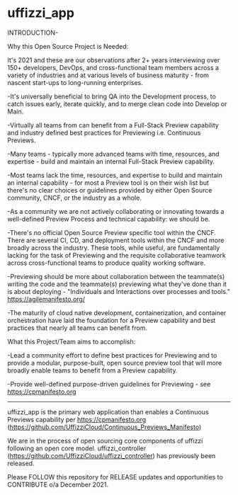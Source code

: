 # uffizzi_app

INTRODUCTION-

Why this Open Source Project is Needed:

It's 2021 and these are our observations after 2+ years interviewing over 150+ developers, DevOps, and cross-functional team members across a variety of industries and at various levels of business maturity - from nascent start-ups to long-running enterprises.

-It's universally beneficial to bring QA into the Development process, to catch issues early, iterate quickly, and to merge clean code into Develop or Main.

-Virtually all teams from can benefit from a Full-Stack Preview capability and industry defined best practices for Previewing i.e. Continuous Previews.

-Many teams - typically more advanced teams with time, resources, and expertise - build and maintain an internal Full-Stack Preview capability. 

-Most teams lack the time, resources, and expertise to build and maintain an internal capability - for most a Preview tool is on their wish list but there's no clear choices or guidelines provided by either Open Source community, CNCF, or the industry as a whole.

-As a community we are not actively collaborating or innovating towards a well-defined Preview Process and technical capability: we should be. 

-There's no official Open Source Preview specific tool within the CNCF.  There are several CI, CD, and deployment tools within the CNCF and more broadly across the industry.  These tools, while useful, are fundamentally lacking for the task of Previewing and the requisite collaborative teamwork across cross-functional teams to produce quality working software. 

-Previewing should be more about collaboration between the teammate(s) writing the code and the teammate(s) previewing what they've done than it is about deploying - "Individuals and Interactions over processes and tools." https://agilemanifesto.org/

-The maturity of cloud native development, containerization, and container orchestration have laid the foundation for a Preview capability and best practices that nearly all teams can benefit from.

What this Project/Team aims to accomplish:

-Lead a community effort to define best practices for Previewing and to provide a modular, purpose-built, open source preview tool that will more broadly enable teams to benefit from a Preview capability.

-Provide well-defined purpose-driven guidelines for Previewing - see https://cpmanifesto.org 

___________________________________________________________________________________


uffizzi_app is the primary web application than enables a Continuous Previews capability per https://cpmanifesto.org (https://github.com/UffizziCloud/Continuous_Previews_Manifesto)

We are in the process of open sourcing core components of uffizzi following an open core model. uffizzi_controller (https://github.com/UffizziCloud/uffizzi_controller) has previously been released.

Please FOLLOW this repository for RELEASE updates and opportunities to CONTRIBUTE o/a December 2021.
